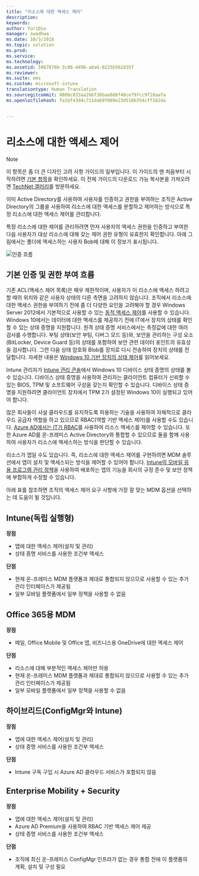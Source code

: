 ```yaml
---
title: "리소스에 대한 액세스 제어"
description: 
keywords: 
author: YuriDio
manager: swadhwa
ms.date: 10/3/2016
ms.topic: solution
ms.prod: 
ms.service: 
ms.technology: 
ms.assetid: 5967876b-3c08-4498-a0a6-0225b562d35f
ms.reviewer: 
ms.suite: ems
ms.custom: microsoft-intune
translationtype: Human Translation
ms.sourcegitcommit: 0808c833aa2b6f36baa8d8f48ce797cc9f18aafa
ms.openlocfilehash: fa1bf43d4c711da69f069e23d518b354cff162da


---
```


# 리소스에 대한 액세스 제어

>[!NOTE]
>이 항목은 좀 더 큰 디자인 고려 사항 가이드의 일부입니다. 이 가이드의 맨 처음부터 시작하려면 [기본 항목](mdm-design-considerations-guide.md)을 확인하세요. 이 전체 가이드의 다운로드 가능 복사본을 가져오려면 [TechNet 갤러리](https://gallery.technet.microsoft.com/Mobile-Device-Management-7d401582)를 방문하세요.

이미 Active Directory를 사용하여 사용자를 인증하고 권한을 부여하는 조직은 Active Directory의 그룹을 사용하여 리소스에 대한 액세스를 분할하고 제어하는 방식으로 특정 리소스에 대한 액세스 제어를 관리합니다.  

특정 리소스에 대한 제어를 관리하려면 먼저 사용자의 액세스 권한을 인증하고 부여한 다음 사용자가 대상 리소스에 대해 갖는 제어 권한 유형이 유효한지 확인합니다. 아래 그림에서는 폴더에 액세스하는 사용자 Bob에 대해 이 정보가 표시됩니다.

![인증 흐름](./media/MDM_Figure_13.png)

## 기본 인증 및 권한 부여 흐름

기존 ACL(액세스 제어 목록)은 매우 제한적이며, 사용자가 이 리소스에 액세스 하려고 할 때의 위치와 같은 사용자 상태의 다른 측면을 고려하지 않습니다. 조직에서 리소스에 대한 액세스 권한을 부여하기 전에 좀 더 다양한 요인을 고려해야 할 경우 Windows Server 2012에서 기본적으로 사용할 수 있는 [동적 액세스 제어](https://technet.microsoft.com/library/dn408191.aspx)를 사용할 수 있습니다. Windows 10에서는 데이터에 대한 액세스를 제공하기 전에 IT에서 장치의 상태를 확인할 수 있는 상태 증명을 지원합니다. 원격 상태 증명 서비스에서는 측정값에 대한 여러 검사를 수행합니다. 부팅 상태(보안 부팅, 디버그 모드 등)와, 보안을 관리하는 구성 요소(BitLocker, Device Guard 등)의 상태를 포함하여 보안 관련 데이터 포인트의 유효성을 검사합니다. 그런 다음 상태 암호화 Blob를 장치로 다시 전송하여 장치의 상태를 전달합니다. 자세한 내용은 [Windows 10 기반 장치의 상태 제어](https://technet.microsoft.com/library/mt592023.aspx)를 읽어보세요.

Intune 관리자가 [Intune 관리 콘솔](/intune/deploy-use/introduction-to-device-compliance-policies-in-microsoft-intune)에서 Windows 10 디바이스 상태 증명의 상태를 볼 수 있습니다. 디바이스 상태 증명을 사용하여 관리자는 클라이언트 컴퓨터가 신뢰할 수 있는 BIOS, TPM 및 소프트웨어 구성을 갖는지 확인할 수 있습니다. 디바이스 상태 증명을 지원하려면 클라이언트 장치에서 TPM 2가 설정된 Windows 10이 실행되고 있어야 합니다. 

많은 회사들이 사설 클라우드를 유지하도록 허용하는 기술을 사용하여 자체적으로 클라우드 공급자 역할을 하고 있으므로 RBAC(역할 기반 액세스 제어)를 사용할 수도 있습니다. [Azure AD에서는 IT가 RBAC](http://azure.microsoft.com/documentation/articles/role-based-access-control-configure/)를 사용하여 리소스 액세스를 제어할 수 있습니다. 또한 Azure AD를 온-프레미스 Active Directory와 통합할 수 있으므로 둘을 함께 사용하여 사용자가 리소스에 액세스하는 방식을 판단할 수 있습니다.

리소스가 앱일 수도 있습니다. 즉, 리소스에 대한 액세스 제어를 구현하려면 MDM 솔루션에서 앱이 설치 및 액세스되는 방식을 제어할 수 있어야 합니다. [Intune의 모바일 응용 프로그램 관리 정책](/intune/deploy-use/configure-and-deploy-mobile-application-management-policies-in-the-microsoft-intune-console)을 사용하여 배포하는 앱의 기능을 회사의 규정 준수 및 보안 정책에 부합하게 수정할 수 있습니다. 

아래 표를 참조하면 조직의 액세스 제어 요구 사항에 가장 잘 맞는 MDM 옵션을 선택하는 데 도움이 될 것입니다.

## Intune(독립 실행형)

**장점**

- 앱에 대한 액세스 제어(설치 및 관리)
- 상태 증명 서비스를 사용한 조건부 액세스

**단점**

- 현재 온-프레미스 MDM 플랫폼과 제대로 통합되지 않으므로 사용할 수 있는 추가 관리 인터페이스가 제공됨
- 일부 모바일 플랫폼에서 일부 정책을 사용할 수 없음
 
## Office 365용 MDM

**장점**

- 메일, Office Mobile 및 Office 앱, 비즈니스용 OneDrive에 대한 액세스 제어

**단점**

- 리소스에 대해 부분적인 액세스 제어만 허용
- 현재 온-프레미스 MDM 플랫폼과 제대로 통합되지 않으므로 사용할 수 있는 추가 관리 인터페이스가 제공됨
- 일부 모바일 플랫폼에서 일부 정책을 사용할 수 없음

## 하이브리드(ConfigMgr와 Intune)

**장점**

- 앱에 대한 액세스 제어(설치 및 관리)
- 상태 증명 서비스를 사용한 조건부 액세스

**단점**

- Intune 구독 구입 시 Azure AD 클라우드 서비스가 포함되지 않음

## Enterprise Mobility + Security

**장점**

- 앱에 대한 액세스 제어(설치 및 관리)
- Azure AD Premium을 사용하여 RBAC 기반 액세스 제어 제공
- 상태 증명 서비스를 사용한 조건부 액세스

**단점**

- 조직에 최신 온-프레미스 ConfigMgr 인프라가 없는 경우 통합 전에 이 플랫폼의 계획, 설치 및 구성 필요



<!--HONumber=Oct16_HO1-->


